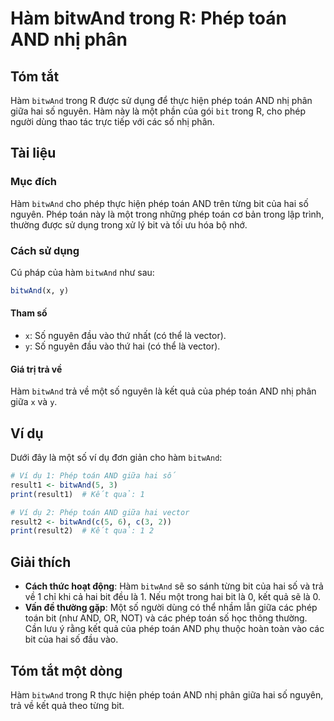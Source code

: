 <!--
Meta Description: # Hàm bitwAnd trong R: Phép toán AND nhị phân ## Tóm tắt Hàm `bitwAnd` trong R được sử dụng để thực hiện phép toán AND nhị phân giữa hai số nguyên. Hà...
Meta Keywords: phép, toán, bitwand, hai, hàm
-->

# Hàm bitwAnd trong R: Phép toán AND nhị phân

## Tóm tắt
Hàm `bitwAnd` trong R được sử dụng để thực hiện phép toán AND nhị phân giữa hai số nguyên. Hàm này là một phần của gói `bit` trong R, cho phép người dùng thao tác trực tiếp với các số nhị phân.

## Tài liệu
### Mục đích
Hàm `bitwAnd` cho phép thực hiện phép toán AND trên từng bit của hai số nguyên. Phép toán này là một trong những phép toán cơ bản trong lập trình, thường được sử dụng trong xử lý bit và tối ưu hóa bộ nhớ.

### Cách sử dụng
Cú pháp của hàm `bitwAnd` như sau:

```R
bitwAnd(x, y)
```

#### Tham số
- `x`: Số nguyên đầu vào thứ nhất (có thể là vector).
- `y`: Số nguyên đầu vào thứ hai (có thể là vector).

#### Giá trị trả về
Hàm `bitwAnd` trả về một số nguyên là kết quả của phép toán AND nhị phân giữa `x` và `y`.

## Ví dụ
Dưới đây là một số ví dụ đơn giản cho hàm `bitwAnd`:

```R
# Ví dụ 1: Phép toán AND giữa hai số
result1 <- bitwAnd(5, 3)
print(result1)  # Kết quả: 1

# Ví dụ 2: Phép toán AND giữa hai vector
result2 <- bitwAnd(c(5, 6), c(3, 2))
print(result2)  # Kết quả: 1 2
```

## Giải thích
- **Cách thức hoạt động**: Hàm `bitwAnd` sẽ so sánh từng bit của hai số và trả về 1 chỉ khi cả hai bit đều là 1. Nếu một trong hai bit là 0, kết quả sẽ là 0.
- **Vấn đề thường gặp**: Một số người dùng có thể nhầm lẫn giữa các phép toán bit (như AND, OR, NOT) và các phép toán số học thông thường. Cần lưu ý rằng kết quả của phép toán AND phụ thuộc hoàn toàn vào các bit của hai số đầu vào.

## Tóm tắt một dòng
Hàm `bitwAnd` trong R thực hiện phép toán AND nhị phân giữa hai số nguyên, trả về kết quả theo từng bit.